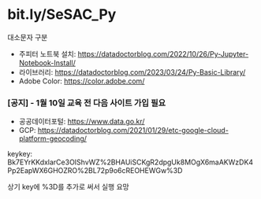 # bit.ly/SeSAC_Py
대소문자 구분

* 주피터 노트북 설치: https://datadoctorblog.com/2022/10/26/Py-Jupyter-Notebook-Install/
* 라이브러리: https://datadoctorblog.com/2023/03/24/Py-Basic-Library/  
* Adobe Color: https://color.adobe.com/

### \[공지\] - 1월 10일 교육 전 다음 사이트 가입 필요
* 공공데이터포털: https://www.data.go.kr/
* GCP: https://datadoctorblog.com/2021/01/29/etc-google-cloud-platform-geocoding/

keykey: Bk7EYrKKdxlarCe3OIShvWZ%2BHAUiSCKgR2dpgUk8MOgX6maAKWzDK4Pp2EapWX6GHOZRO%2BL72p9o6cREOHEWGw%3D

상기 key에 %3D를 추가로 써서 실행 요망
